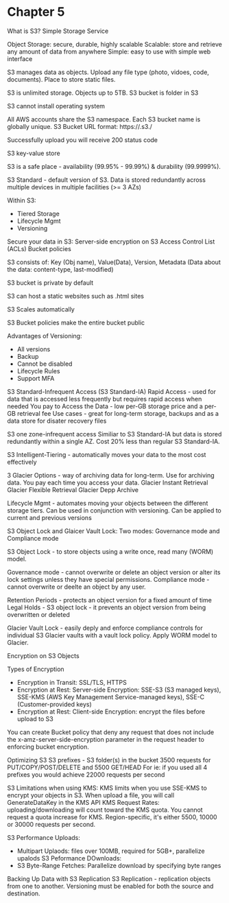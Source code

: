 # Chapter 5

What is S3?
Simple Storage Service

Object Storage: secure, durable, highly scalable
Scalable: store and retrieve any amount of data from anywhere
Simple: easy to use with simple web interface

S3 manages data as objects. Upload any file type (photo, vidoes, code, documents). Place to store static files.

S3 is unlimited storage. Objects up to 5TB. S3 bucket is folder in S3

S3 cannot install operating system 

All AWS accounts share the S3 namespace. Each S3 bucket name is globally unique.
S3 Bucket URL format: https://<nameOfBucket>.s3.<Region>/<fileName>

Successfully upload you will receive 200 status code

S3 key-value store

S3 is a safe place - availability (99.95% - 99.99%) & durability (99.9999%).

S3 Standard - default version of S3. Data is stored redundantly across multiple devices in multiple facilities (>= 3 AZs)

Within S3:
- Tiered Storage
- Lifecycle Mgmt
- Versioning


Secure your data in S3:
Server-side encryption on S3
Access Control List (ACLs)
Bucket policies

S3 consists of: Key (Obj name), Value(Data), Version, Metadata (Data about the data: content-type, last-modified)

S3 bucket is private by default 

S3 can host a static websites such as .html sites

S3 Scales automatically

S3 Bucket policies make the entire bucket public

Advantages of Versioning:
- All versions
- Backup
- Cannot be disabled
- Lifecycle Rules
- Support MFA


S3 Standard-Infrequent Access (S3 Standard-IA)
Rapid Access - used for data that is accessed less frequently but requires rapid access when needed
You pay to Access the Data - low per-GB storage price and a per-GB retrieval fee
Use cases - great for long-term storage, backups and as a data store for disater recovery files


S3 one zone-infrequent access
Similiar to S3 Standard-IA but data is stored redundantly within a single AZ. Cost 20% less than regular S3 Standard-IA.

S3 Intelligent-Tiering - automatically moves your data to the most cost effectively

3 Glacier Options - way of archiving data for long-term. Use for archiving data. You pay each time you access your data. 
Glacier Instant Retrieval
Glacier Flexible Retrieval
Glacier Depp Archive

Lifecycle Mgmt - automates moving your objects between the different storage tiers. Can be used in conjunction with versioning. Can be applied to current and previous versions

S3 Object Lock and Glaicer Vault Lock: 
Two modes: Governance mode and Compliance mode

S3 Object Lock - to store objects using a write once, read many (WORM) model. 

Governance mode - cannot overwrite or delete an object version or alter its lock settings unless they have special permissions.
Compliance mode - cannot overwrite or deelte an object by any user.

Retention Periods - protects an object version for a fixed amount of time
Legal Holds - S3 object lock - it prevents an object version from being overwritten or deleted

Glacier Vault Lock - easily deply and enforce compliance controls for individual S3 Glacier vaults with a vault lock policy. Apply WORM model to Glacier.

Encryption on S3 Objects

Types of Encryption
- Encryption in Transit: SSL/TLS, HTTPS
- Encryption at Rest: Server-side Encryption: SSE-S3 (S3 managed keys), SSE-KMS (AWS Key Management Service-managed keys), SSE-C (Customer-provided keys)
- Encryption at Rest: Client-side Encryption: encrypt the files before upload to S3

You can create Bucket policy that deny any request that does not include the x-amz-server-side-encryption parameter in the request header to enforcing bucket encryption.

Optimizing S3
S3 prefixes - S3 folder(s) in the bucket
3500 requests for PUT/COPY/POST/DELETE and 5500 GET/HEAD 
For ie: if you used all 4 prefixes you would achieve 22000 requests per second

S3 Limitations when using KMS: KMS limits when you use SSE-KMS to encrypt your objects in S3. When upload a file, you will call GenerateDataKey in the KMS API
KMS Request Rates: uploading/downloading will count toward the KMS quota. You cannot request a quota increase for KMS. Region-specific, it's either 5500, 10000 or 30000 requests per second.

S3 Performance Uploads:
- Multipart Uplaods: files over 100MB, required for 5GB+, parallelize upalods 
S3 Peformance DOwnloads:
- S3 Byte-Range Fetches: Parallelize download by specifying byte ranges

Backing Up Data with S3 Replication
S3 Replication - replication objects from one to another. Versioning must be enabled for both the source and destination. 


